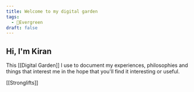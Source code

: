 ```yaml
---
title: Welcome to my digital garden
tags:
  - 🌲Evergreen
draft: false
---
```


## Hi, I'm Kiran

This [[Digital Garden]] I use to document my experiences, philosophies and things that interest me in the hope that you'll find it interesting or useful. 

[[Stronglifts]]
